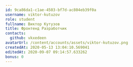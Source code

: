 ```yaml
---
id: 9ca86da1-c1ae-4503-bf7d-ac804eb39f0a	
username: viktor-kutuzov	
role: student
fullname: Виктор Кутузов
title: Фронтенд Разработчик	
contacts:
  github: vkxedeen	
avatarUrl: /content/accounts/assets/viktor-kutuzov.png	
createdAt: 2020-05-13 13:04:10.569041	
editedAt: 2020-09-07 09:14:57.633262	
bonus: 0
---
```

